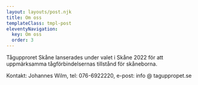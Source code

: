 ```yaml
---
layout: layouts/post.njk
title: Om oss
templateClass: tmpl-post
eleventyNavigation:
  key: Om oss
  order: 3
---
```


Tågupproret Skåne lanserades under valet i Skåne 2022 för att uppmärksamma tågförbindelsernas tillstånd för skåneborna.

Kontakt: Johannes Wilm, tel: 076-6922220, e-post: info @ taguppropet.se
